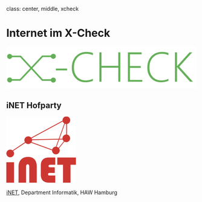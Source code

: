class: center, middle, xcheck

# Internet im X-Check

![:scale 50%](img/x-check.png)

## iNET Hofparty

![:scale 50%](img/inet.png)

[iNET](http://www.inet.haw-hamburg.de), Department Informatik, HAW Hamburg
